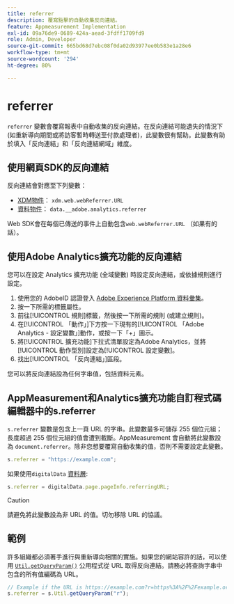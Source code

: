 ```yaml
---
title: referrer
description: 覆寫點擊的自動收集反向連結。
feature: Appmeasurement Implementation
exl-id: 09a76de9-0689-424a-aead-3fdff1709fd9
role: Admin, Developer
source-git-commit: 665bd68d7ebc08f0da02d93977ee0b583e1a28e6
workflow-type: tm+mt
source-wordcount: '294'
ht-degree: 80%

---
```


# referrer

`referrer` 變數會覆寫報表中自動收集的反向連結。在反向連結可能遺失的情況下 (如重新導向期間或將訪客暫時轉送至付款處理者)，此變數很有幫助。此變數有助於填入「反向連結」和「反向連結網域」維度。

## 使用網頁SDK的反向連結

反向連結會對應至下列變數：

* [XDM物件](/help/implement/aep-edge/xdm-var-mapping.md)： `xdm.web.webReferrer.URL`
* [資料物件](/help/implement/aep-edge/data-var-mapping.md)： `data.__adobe.analytics.referrer`

Web SDK會在每個已傳送的事件上自動包含`web.webReferrer.URL` （如果有的話）。

## 使用Adobe Analytics擴充功能的反向連結

您可以在設定 Analytics 擴充功能 (全域變數) 時設定反向連結，或依據規則進行設定。

1. 使用您的 AdobeID 認證登入 [Adobe Experience Platform 資料彙集](https://experience.adobe.com/data-collection)。
2. 按一下所需的標籤屬性。
3. 前往[!UICONTROL 規則]標籤，然後按一下所需的規則 (或建立規則)。
4. 在[!UICONTROL 「動作」]下方按一下現有的[!UICONTROL 「Adobe Analytics - 設定變數」]動作，或按一下「+」圖示。
5. 將[!UICONTROL 擴充功能]下拉式清單設定為Adobe Analytics，並將[!UICONTROL 動作型別]設定為[!UICONTROL 設定變數]。
6. 找出[!UICONTROL 「反向連結」]區段。

您可以將反向連結設為任何字串值，包括資料元素。

## AppMeasurement和Analytics擴充功能自訂程式碼編輯器中的s.referrer

`s.referrer` 變數是包含上一頁 URL 的字串。此變數最多可儲存 255 個位元組；長度超過 255 個位元組的值會遭到截斷。AppMeasurement 會自動將此變數設為 `document.referrer`。除非您想要覆寫自動收集的值，否則不需要設定此變數。

```js
s.referrer = "https://example.com";
```

如果使用`digitalData` [資料層](../../prepare/data-layer.md):

```js
s.referrer = digitalData.page.pageInfo.referringURL;
```

>[!CAUTION]
>
>請避免將此變數設為非 URL 的值。切勿移除 URL 的協議。

## 範例

許多組織都必須著手進行與重新導向相關的實施。如果您的網站容許的話，可以使用 [`Util.getQueryParam()`](../functions/util-getqueryparam.md) 公用程式從 URL 取得反向連結。請務必將查詢字串中包含的所有值編碼為 URL。

```js
// Example if the URL is https://example.com?r=https%3A%2F%2Fexample.org
s.referrer = s.Util.getQueryParam("r");
```
